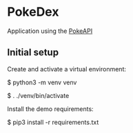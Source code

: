 # PokeDex
Application using the [PokeAPI](https://pokeapi.co/)

## Initial setup
Create and activate a virtual environment:

$ python3 -m venv venv

$ . ./venv/bin/activate

Install the demo requirements:

$ pip3 install -r requirements.txt
